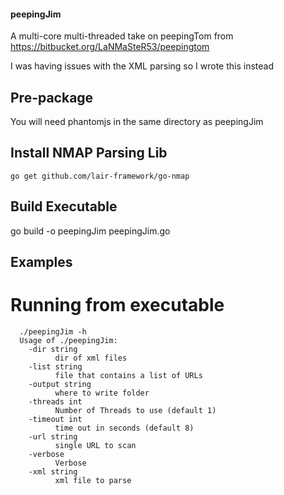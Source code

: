 #### peepingJim


A multi-core multi-threaded take on peepingTom from https://bitbucket.org/LaNMaSteR53/peepingtom

I was having issues with the XML parsing so I wrote this instead


## Pre-package

You will need phantomjs in the same directory as peepingJim

## Install NMAP Parsing Lib

    go get github.com/lair-framework/go-nmap

## Build Executable

   go build -o peepingJim peepingJim.go

## Examples

# Running from executable

      ./peepingJim -h
      Usage of ./peepingJim:
        -dir string
              dir of xml files
        -list string
              file that contains a list of URLs
        -output string
              where to write folder
        -threads int
              Number of Threads to use (default 1)
        -timeout int
              time out in seconds (default 8)
        -url string
              single URL to scan
        -verbose
              Verbose
        -xml string
              xml file to parse
